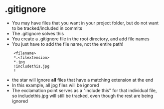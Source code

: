 # .gitignore

- You may have files that you want in your project folder, but do not want to be tracked/included in commits
- The .gitignore solves this
- You create a .gitignore file in the root directory, and add file names
- You just have to add the file name, not the entire path!

```git
    <filename>
    *.<filextension>
    *.jpg
    !includethis.jpg
    !
```

- the star will ignore **all** files that have a matching extension at the end
- In this example, all jpg files will be ignored
- The exclamation point serves as a "include this" for that individual file, so includethis.jpg will still be tracked, even though the rest are being ignored